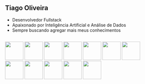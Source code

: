 ## Tiago Oliveira 

- Desenvolvedor Fullstack
- Apaixonado por Inteligência Artificial e Análise de Dados
- Sempre buscando agregar mais meus conhecimentos

##
  
<div style="display: inline">
<img width="60" height="60" src="https://cdn.jsdelivr.net/gh/devicons/devicon@latest/icons/python/python-original-wordmark.svg" />
<img widht="60" height="60" src="https://cdn.jsdelivr.net/gh/devicons/devicon@latest/icons/fastapi/fastapi-original-wordmark.svg" />
<img widht="60" height="60" src="https://cdn.jsdelivr.net/gh/devicons/devicon@latest/icons/flask/flask-original-wordmark.svg" />
<img widht="60" height="60" src="https://cdn.jsdelivr.net/gh/devicons/devicon@latest/icons/c/c-original.svg" />
<img widht="60" height="60" src="https://cdn.jsdelivr.net/gh/devicons/devicon@latest/icons/java/java-original-wordmark.svg" />
</div>

<div style="display: inline">
<img widht="60" height="60" src="https://cdn.jsdelivr.net/gh/devicons/devicon@latest/icons/html5/html5-original.svg" />
<img widht="60" height="60" src="https://cdn.jsdelivr.net/gh/devicons/devicon@latest/icons/css3/css3-original.svg" />
<img widht="60" height="60" src="https://cdn.jsdelivr.net/gh/devicons/devicon@latest/icons/javascript/javascript-original.svg" />
<img widht="60" height="60" src="https://cdn.jsdelivr.net/gh/devicons/devicon@latest/icons/react/react-original-wordmark.svg" />
</div>

<img widht="60" height="60" src="https://cdn.jsdelivr.net/gh/devicons/devicon@latest/icons/docker/docker-original-wordmark.svg" />
<img widht="60" height="60" src="https://cdn.jsdelivr.net/gh/devicons/devicon@latest/icons/kubernetes/kubernetes-original-wordmark.svg" />
<img widht="60" height="60" src="https://cdn.jsdelivr.net/gh/devicons/devicon@latest/icons/git/git-original.svg" />

  
          
  

          
 
          
          






















